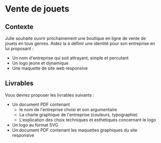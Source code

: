 # Vente de jouets

## Contexte

Julie souhaite ouvrir prochainement une boutique en ligne de vente de jouets en tous genres. Aidez la à définir une identité pour son entreprise en lui proposant :

- Un nom d'entreprise qui soit attrayant, simple et percutant
- Un logo jeune et dynamique
- Une maquette de site web responsive

## Livrables

Vous devrez proposer les livrables suivants :

- Un document PDF contenant
  - le nom de l'entreprise choisi et son argumentaire
  - La charte graphique de l'entreprise (couleurs, typographie)
  - L'explication des choix techniques et esthétiques concernant le logo
- Un logo au format SVG
- Un document PDF contenant les maquettes graphiques du site responsive
